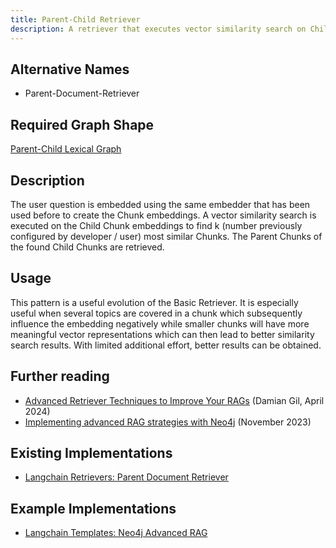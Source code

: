 ```yaml
---
title: Parent-Child Retriever
description: A retriever that executes vector similarity search on Child Chunks but retrieves Parent Chunks.
---
```


## Alternative Names

- Parent-Document-Retriever

## Required Graph Shape

[Parent-Child Lexical Graph](../knowledge-graph/lexical-graph-parent-child.md)

## Description

The user question is embedded using the same embedder that has been used before to create the Chunk embeddings. A vector similarity search is executed on the Child Chunk embeddings to find k (number previously configured by developer / user) most similar Chunks. The Parent Chunks of the found Child Chunks are retrieved.

## Usage

This pattern is a useful evolution of the Basic Retriever. It is especially useful when several topics are covered in a chunk which subsequently influence the embedding negatively while smaller chunks will have more meaningful vector representations which can then lead to better similarity search results. With limited additional effort, better results can be obtained.

## Further reading

- [Advanced Retriever Techniques to Improve Your RAGs](https://towardsdatascience.com/advanced-retriever-techniques-to-improve-your-rags-1fac2b86dd61) (Damian Gil, April 2024)
- [Implementing advanced RAG strategies with Neo4j](https://blog.langchain.dev/implementing-advanced-retrieval-rag-strategies-with-neo4j/) (November 2023)

## Existing Implementations

- [Langchain Retrievers: Parent Document Retriever](https://python.langchain.com/v0.1/docs/modules/data_connection/retrievers/parent_document_retriever/)

## Example Implementations

- [Langchain Templates: Neo4j Advanced RAG](https://github.com/langchain-ai/langchain/blob/master/templates/neo4j-advanced-rag/neo4j_advanced_rag/retrievers.py)

